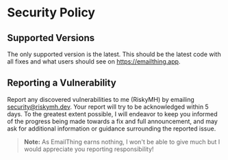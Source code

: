 # Security Policy

## Supported Versions

The only supported version is the latest. This should be the latest code with all fixes and what users should see on https://emailthing.app.

## Reporting a Vulnerability

Report any discovered vulnerabilities to me (RiskyMH) by emailing security@riskymh.dev. 
Your report will try to be acknowledged within 5 days. 
To the greatest extent possible, I will endeavor to keep you informed of the progress being made towards a fix and full announcement, 
and may ask for additional information or guidance surrounding the reported issue.

> **Note:** As EmailThing earns nothing, I won't be able to give much but I would appreciate you reporting responsibility!
